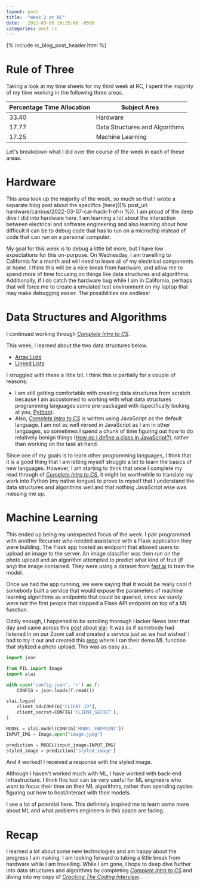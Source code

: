 ```yaml
---
layout: post
title:  "Week 2 at RC"
date:   2022-03-06 16:25:00 -0500
categories: post rc
---
```

{% include rc_blog_post_header.html %}

# Rule of Three
Taking a look at my time sheets for my third week at RC, I spent the majority of my time working in the following three areas.

| Percentage Time Allocation | Subject Area                   |
|----------------------------|--------------------------------|
| 33.40                      | Hardware                       |
| 17.77                      | Data Structures and Algorithms |
| 17.25                      | Machine Learning               |

Let's breakdown what I did over the course of the week in each of these areas.

# Hardware
This area took up the majority of the week, so much so that I wrote a separate blog post about the specifics [here]({% post_url hardware/canbus/2022-03-07-car-hack-1-of-n %}). I am proud of the deep dive I did into hardware here. I am learning a lot about the interaction between electrical and software engineering and also learning about how difficult it can be to debug code that has to run on a microchip instead of code that can run on a personal computer.

My goal for this week is to debug a little bit more, but I have low expectations for this on-purpose. On Wednesday, I am travelling to California for a month and will need to leave all of my electrical components at home. I think this will be a nice break from hardware, and allow me to spend more of time focusing on things like data structures and algorithms. Additionally, if I do catch the hardware bug while I am in California, perhaps that will force me to create a emulated test environment on my laptop that may make debugging easier. The possibilities are endless!

# Data Structures and Algorithms
I continued working through <i>[Complete Intro to CS](https://btholt.github.io/complete-intro-to-computer-science/)</i>. 

This week, I learned about the two data structures below.
<ul>
    <li><a href="https://github.com/5cotts/algorithms-exercises/pull/1/commits/720c239ee5804f85bae7323b9ed15123afdfa632">Array Lists</a></li>
    <li><a href="https://github.com/5cotts/algorithms-exercises/pull/1/commits/2dcb5ad09dd2a0b14676c1b455f6c39de22fd240">Linked Lists</a></li>
</ul>

I struggled with these a little bit. I think this is partially for a couple of reasons:
- I am still getting comfortable with creating data structures from scratch because I am accustomed to working with what data structures programming languages come pre-packaged with (specifically looking at you, [Python](https://www.geeksforgeeks.org/inbuilt-data-structures-python/)).
- Also, <i>[Complete Intro to CS](https://btholt.github.io/complete-intro-to-computer-science/)</i> is written using JavaScript as the default language. I am not as well versed in JavaScript as I am in other languages, so sometimes I spend a chunk of time figuring out how to do relatively benign things ([How do I define a class in JavaScript?](https://thewebdev.info/2020/08/05/using-classes-in-javascript/)), rather than working on the task at-hand.

Since one of my goals is to learn other programming languages, I think that it is a good thing that I am letting myself struggle a bit to learn the basics of new languages. However, I am starting to think that once I complete my read through of <i>[Complete Intro to CS](https://btholt.github.io/complete-intro-to-computer-science/)</i>, it might be worthwhile to translate my work into Python (my native tongue) to prove to myself that I understand the data structures and algorithms well and that nothing JavaScript wise was messing me up.

# Machine Learning
This ended up being my unexpected focus of the week. I pair programmed with another Recurser who needed assistance with a Flask application they were building. The Flask app hosted an endpoint that allowed users to upload an image to the server. An image classifier was then run on the photo upload and an algorithm attempted to predict what kind of fruit (if any) the image contained. They were using a dataset from [fast.ai](https://www.fast.ai/) to train the model.

Once we had the app running, we were saying that it would be really cool if somebody built a service that would expose the parameters of machine learning algorithms as endpoints that could be queried, since we surely were not the first people that slapped a Flask API endpoint on top of a ML function.

Oddly enough, I happened to be scrolling thorough Hacker News later that day and came across this [post](https://news.ycombinator.com/item?id=30543228) about [slai](https://slai.io). It was as if somebody had listened in on our Zoom call and created a service just as we had wished! I had to try it out and created this [repo](https://github.com/5cotts/slai) where I ran their demo ML function that stylized a photo upload. This was as easy as...

```python
import json

from PIL import Image
import slai

with open("config.json", 'r') as f:
    CONFIG = json.loads(f.read())

slai.login(
    client_id=CONFIG['CLIENT_ID'],
    client_secret=CONFIG['CLIENT_SECRET'],
)

MODEL = slai.model(CONFIG['MODEL_ENDPOINT'])
INPUT_IMG = Image.open("image.jpeg")

prediction = MODEL(input_image=INPUT_IMG)
styled_image = prediction['styled_image']
```
And it worked! I received a response with the styled image. 

Although I haven't worked much with ML, I have worked with back-end infrastructure. I think this tool can be very useful for ML engineers who want to focus their time on their ML algorithms, rather than spending cycles figuring out how to host/interact with their models.

I see a lot of potential here. This definitely inspired me to learn some more about ML and what problems engineers in this space are facing.

# Recap
I learned a lot about some new technologies and am happy about the progress I am making. I am looking forward to taking a little break from hardware while I am travelling. While I am gone, I hope to deep dive further into data structures and algorithms by completing <i>[Complete Intro to CS](https://btholt.github.io/complete-intro-to-computer-science/)</i> and diving into my copy of <i>[Cracking The Coding Interview](https://en.wikipedia.org/wiki/Cracking_the_Coding_Interview)</i>.
